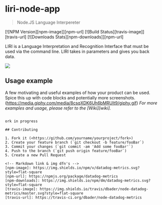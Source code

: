 # liri-node-app
> Node.JS Language Interpereter

[![NPM Version][npm-image]][npm-url]
[![Build Status][travis-image]][travis-url]
[![Downloads Stats][npm-downloads]][npm-url]

LIRI is a Language Interpretation and Recognition Interface that must be used via the command line. LIRI takes in parameters and gives you back data.

![](header.png)

## Usage example

A few motivating and useful examples of how your product can be used. Spice this up with code blocks and potentially more screenshots.
(https://media.giphy.com/media/8csqXDK6Uh6bMRUIt9/giphy.gif)
_For more examples and usage, please refer to the [Wiki][wiki]._

```

ork in progress

## Contributing

1. Fork it (<https://github.com/yourname/yourproject/fork>)
2. Create your feature branch (`git checkout -b feature/fooBar`)
3. Commit your changes (`git commit -am 'Add some fooBar'`)
4. Push to the branch (`git push origin feature/fooBar`)
5. Create a new Pull Request

<!-- Markdown link & img dfn's -->
[npm-image]: https://img.shields.io/npm/v/datadog-metrics.svg?style=flat-square
[npm-url]: https://npmjs.org/package/datadog-metrics
[npm-downloads]: https://img.shields.io/npm/dm/datadog-metrics.svg?style=flat-square
[travis-image]: https://img.shields.io/travis/dbader/node-datadog-metrics/master.svg?style=flat-square
[travis-url]: https://travis-ci.org/dbader/node-datadog-metrics
